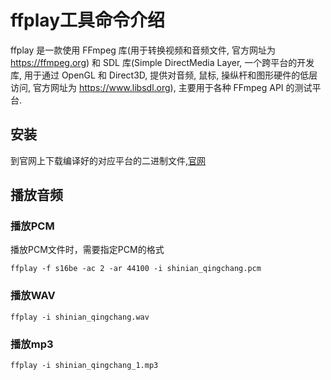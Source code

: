 # ffplay工具命令介绍
ffplay 是一款使用 FFmpeg 库(用于转换视频和音频文件, 官方网址为 https://ffmpeg.org) 和 SDL 库(Simple DirectMedia Layer, 一个跨平台的开发库, 用于通过 OpenGL 和 Direct3D, 提供对音频, 鼠标, 操纵杆和图形硬件的低层访问, 官方网址为 https://www.libsdl.org), 主要用于各种 FFmpeg API 的测试平台.

## 安装
到官网上下载编译好的对应平台的二进制文件,[官网](https://evermeet.cx/ffmpeg/)

## 播放音频

### 播放PCM
播放PCM文件时，需要指定PCM的格式
```
ffplay -f s16be -ac 2 -ar 44100 -i shinian_qingchang.pcm
```

### 播放WAV
```
ffplay -i shinian_qingchang.wav
```

### 播放mp3
```
ffplay -i shinian_qingchang_1.mp3
```



